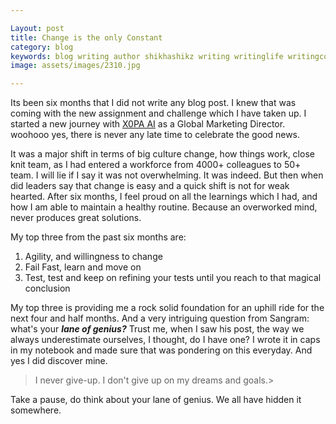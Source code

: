 ```yaml
---

Layout: post
title: Change is the only Constant
category: blog
keywords: blog writing author shikhashikz writing writinglife writingcommunity dailyblogpost dailyblogpostchallenge marketing abm
image: assets/images/2310.jpg

---
```


Its been six months that I did not write any blog post. I knew that was coming with the new assignment and challenge which I have taken up. I started a new journey with [X0PA AI](https://www.x0pa.com) as a Global Marketing Director. woohooo yes, there is never any late time to celebrate the good news.

It was a major shift in terms of big culture change, how things work, close knit team, as I had entered a workforce from 4000+ colleagues to 50+ team. I will lie if I say it was not overwhelming. It was indeed. But then when did leaders say that change is easy and a quick shift is not for weak hearted. After six months, I feel proud on all the learnings which I had, and how I am able to maintain a healthy routine. Because an overworked mind, never produces great solutions.

My top three from the past six months are:
1. Agility, and willingness to change
2. Fail Fast, learn and move on
3. Test, test and keep on refining your tests until you reach to that magical conclusion

My top three is providing me a rock solid foundation for an uphill ride for the next four and half months. And a very intriguing question from Sangram: what's your ***lane of genius?*** Trust me, when I saw his post, the way we always underestimate ourselves, I thought, do I have one? I wrote it in caps in my notebook and made sure that was pondering on this everyday. And yes I did discover mine. 

>I never give-up. I don't give up on my dreams and goals.>
>

Take a pause, do think about your lane of genius. We all have hidden it somewhere.
